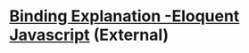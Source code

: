 # [Binding Explanation -Eloquent Javascript](http://eloquentjavascript.net/05_higher_order.html#h_fwBD5oTMLl) (External)
